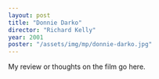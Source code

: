 ```yaml
---
layout: post
title: "Donnie Darko"
director: "Richard Kelly"
year: 2001
poster: "/assets/img/mp/donnie-darko.jpg"
---
```


My review or thoughts on the film go here.
